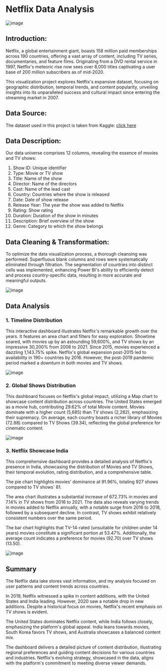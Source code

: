 # Netflix Data Analysis
 ![image](https://github.com/anugyaram/Netflix_Dashboard/assets/51700491/5b347bad-0d86-43e3-8ea5-4d7f16bb13a6)

## Introduction:
Netflix, a global entertainment giant, boasts 158 million paid memberships across 190 countries, offering a vast array of content, including TV series, documentaries, and feature films. Originating from a DVD rental service in 1997, Netflix's meteoric rise now sees over 8,000 titles captivating a user base of 200 million subscribers as of mid-2020.

This visualization project explores Netflix's expansive dataset, focusing on geographic distribution, temporal trends, and content popularity, unveiling insights into its unparalleled success and cultural impact since entering the streaming market in 2007.

## Data Source:
The dataset used in this project is taken from Kaggle: [click here](https://www.kaggle.com/datasets/shivamb/netflix-shows?resource=download)

## Data Description:
Our data universe comprises 12 columns, revealing the essence of movies and TV shows:
1.	Show ID: Unique identifier
2.	Type: Movie or TV show
3.	Title: Name of the show
4.	Director: Name of the directors
5.	Cast: Name of the lead cast
6.	Country: Countries where the show is released
7.	Date: Date of show release
8.	Release Year: The year the show was added to Netflix
9.	Rating: Show rating
10.	Duration: Duration of the show in minutes
11.	Description: Brief overview of the show
12.	Genre: Category to which the show belongs

## Data Cleaning & Transformation:
To optimize the data visualization process, a thorough cleansing was performed. Superfluous blank columns and rows were systematically eliminated through filtration. The segmentation of countries into distinct cells was implemented, enhancing Power BI's ability to efficiently detect and process country-specific data, resulting in more accurate and meaningful outputs.

![image](https://github.com/anugyaram/Netflix_Dashboard/assets/51700491/99bbb532-5d99-4edc-9165-bbe71b7646e2)

## Data Analysis
### 1.	Timeline Distribution
This interactive dashboard illustrates Netflix's remarkable growth over the years. It features an area chart and filters for easy exploration. Showtime soared, with movies up by an astounding 59,600%, and TV shows by an impressive 30,200% from 2008 to 2021. Since 2015, movies experienced a dazzling 1,143.75% spike. Netflix's global expansion post-2015 led to availability in 190+ countries by 2016. However, the post-2019 pandemic period marked a downturn in both movies and TV shows.

![image](https://github.com/anugyaram/Netflix_Dashboard/assets/51700491/418e1225-71ec-449a-8e65-e52f71e5c8e2)
 
### 2.	Global Shows Distribution
This dashboard focuses on Netflix's global impact, utilizing a Map chart to showcase content distribution across countries. The United States emerged as a movie hub, contributing 29.62% of total Movie content. Movies dominate with a higher count (5,685) than TV shows (2,282), emphasizing their supremacy. On average, each country boasts a richer library of Movies (72.88) compared to TV Shows (39.34), reflecting the global preference for cinematic content.

![image](https://github.com/anugyaram/Netflix_Dashboard/assets/51700491/8084ac6f-4b6b-4c60-a43a-a813c7a32d32)
 
### 3.	Netflix Showcase India
This comprehensive dashboard provides a detailed analysis of Netflix's presence in India, showcasing the distribution of Movies and TV Shows, their temporal evolution, rating distribution, and a comprehensive table. 

The pie chart highlights movies' dominance at 91.96%, totaling 927 shows compared to TV shows' 81. 

The area chart illustrates a substantial increase of 672.73% in movies and 7.14% in TV shows from 2016 to 2021. The data also reveals varying trends in movies added to Netflix annually, with a notable surge from 2016 to 2018, followed by a subsequent decline. In contrast, TV shows exhibit relatively consistent numbers over the same period.

The bar chart highlights that TV-14-rated (unsuitable for children under 14 years) movies constitute a significant portion at 53.47%. Additionally, the average count indicates a preference for movies (92.70) over TV shows (13.50).

![image](https://github.com/anugyaram/Netflix_Dashboard/assets/51700491/0753341d-ca44-4120-a1d5-52a6f94950dc)
 
## Summary
The Netflix data lake stores vast information, and my analysis focused on user patterns and content trends across countries.

In 2019, Netflix witnessed a spike in content additions, with the United States and India leading. However, 2020 saw a notable drop in new additions. Despite a historical focus on movies, Netflix's recent emphasis on TV shows is evident.

The United States dominates Netflix content, while India follows closely, emphasizing the platform's global appeal. India leans towards movies, South Korea favors TV shows, and Australia showcases a balanced content mix.

The dashboard delivers a detailed picture of content distribution, illustrating regional preferences and guiding content decisions for various countries and industries. Netflix's evolving strategy, showcased in the data, aligns with the platform's commitment to meeting diverse viewer demands.

